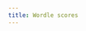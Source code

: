 ```yaml
---
title: Wordle scores
---
```


<div id="total-wins"></div><br />
<div id="time-wins-alone"></div><br />
<div id="time-wins-ties"></div><br />
<div id="time-win-ratio-alone"></div><br />
<div id="time-win-ratio-ties"></div><br />
<div id="streak-duration"></div><br />
<div id="score-histogram"></div>
<div id="time-delta-wins-alone"></div><br />
<div id="time-delta-wins-ties"></div><br />


<script src="https://cdn.jsdelivr.net/npm/vega@5"></script>
<script src="https://cdn.jsdelivr.net/npm/vega-lite@5"></script>
<script src="https://cdn.jsdelivr.net/npm/vega-embed@6"></script>
<script src="plots.js"></script>

<script type="text/javascript">
  load_plot("total-wins");
  load_plot("time-wins-alone");
  load_plot("time-wins-ties");
  load_plot("time-win-ratio-alone");
  load_plot("time-win-ratio-ties");
  load_plot("streak-duration");
  load_plot("score-histogram");
  load_plot("time-delta-wins-alone");
  load_plot("time-delta-wins-ties");
</script>
